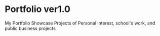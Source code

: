 # Portfolio ver1.0
 My Portfolio
Showcase Projects of Personal interest, school's work, and public business projects
